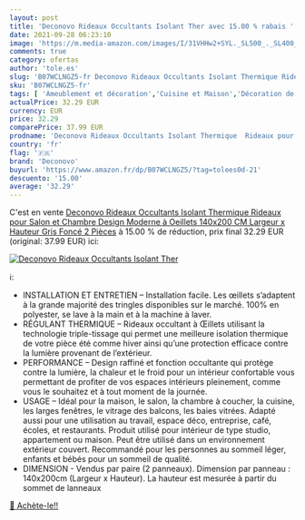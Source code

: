 ```yaml
---
layout: post
title: 'Deconovo Rideaux Occultants Isolant Ther avec 15.00 % rabais '
date: 2021-09-28 06:23:10
image: 'https://m.media-amazon.com/images/I/31VHHw2+SYL._SL500_._SL400_.jpg'
comments: true
category: ofertas
author: 'tole.es'
slug: 'B07WCLNGZ5-fr Deconovo Rideaux Occultants Isolant Thermique Rideaux pour...'
sku: 'B07WCLNGZ5-fr'
tags: [ 'Ameublement et décoration','Cuisine et Maison','Décoration de fenêtres','Décoration de la maison','Rideaux et draperies intérieurs','deconovo', ]
actualPrice: 32.29 EUR
currency: EUR
price: 32.29
comparePrice: 37.99 EUR
prodname: 'Deconovo Rideaux Occultants Isolant Thermique  Rideaux pour Salon et Chambre  Design Moderne à Oeillets  140x200 CM  Largeur x Hauteur   Gris Foncé  2 Pièces'
country: 'fr'
flag: '🇫🇷'
brand: 'Deconovo'
buyurl: 'https://www.amazon.fr/dp/B07WCLNGZ5/?tag=tolees0d-21'
descuento: '15.00'
average: '32.29'
---
```


C'est en vente [Deconovo Rideaux Occultants Isolant Thermique  Rideaux pour Salon et Chambre  Design Moderne à Oeillets  140x200 CM  Largeur x Hauteur   Gris Foncé  2 Pièces](https://www.amazon.fr/dp/B07WCLNGZ5/?tag=tolees0d-21)  à  15.00 % de réduction, prix final  32.29 EUR (original: 37.99 EUR) ici:

[![Deconovo Rideaux Occultants Isolant Ther](https://m.media-amazon.com/images/I/31VHHw2+SYL._SL500_._SL400_.jpg)](https://www.amazon.fr/dp/B07WCLNGZ5/?tag=tolees0d-21)

ℹ️:

- INSTALLATION ET ENTRETIEN – Installation facile. Les œillets s’adaptent à la grande majorité des tringles disponibles sur le marché. 100% en polyester, se lave à la main et à la machine à laver.
- RÉGULANT THERMIQUE – Rideaux occultant à Œillets utilisant la technologie triple-tissage qui permet une meilleure isolation thermique de votre pièce été comme hiver ainsi qu’une protection efficace contre la lumière provenant de l’extérieur.
- PERFORMANCE – Design raffiné et fonction occultante qui protège contre la lumière, la chaleur et le froid pour un intérieur confortable vous permettant de profiter de vos espaces intérieurs pleinement, comme vous le souhaitez et à tout moment de la journée.
- USAGE – Idéal pour la maison, le salon, la chambre à coucher, la cuisine, les larges fenêtres, le vitrage des balcons, les baies vitrées. Adapté aussi pour une utilisation au travail, espace déco, entreprise, café, écoles, et restaurants. Produit utilisé pour intérieur de type studio, appartement ou maison. Peut être utilisé dans un environnement extérieur couvert. Recommandé pour les personnes au sommeil léger, enfants et bébés pour un sommeil de qualité.
- DIMENSION - Vendus par paire (2 panneaux). Dimension par panneau : 140x200cm (Largeur x Hauteur). La hauteur est mesurée à partir du sommet de lanneaux

[🛒 Achète-le!!](https://www.amazon.fr/dp/B07WCLNGZ5/?tag=tolees0d-21)
